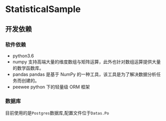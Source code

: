 # StatisticalSample

## 开发依赖

### 软件依赖

- python3.6
- numpy 支持高端大量的维度数组与矩阵运算，此外也针对数组运算提供大量的数学函数库。
- pandas pandas 是基于 NumPy 的一种工具，该工具是为了解决数据分析任务而创建的。
- peewee python 下的轻量级 ORM 框架

### 数据库
 
目前使用的是`Postgres`数据库,配置文件位于`Datas.Po`